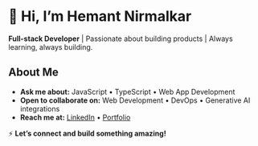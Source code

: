 # 👋 Hi, I’m Hemant Nirmalkar  

**Full-stack Developer** | Passionate about building products | Always learning, always building.  

## About Me  
- **Ask me about:** JavaScript • TypeScript • Web App Development  
- **Open to collaborate on:** Web Development • DevOps • Generative AI integrations  
- **Reach me at:** [LinkedIn](https://www.linkedin.com/in/nirmalkar/) • [Portfolio](https://www.nirmalkar.com/contact)  

⚡ **Let’s connect and build something amazing!**



<!--
**nirmalkar/nirmalkar** is a ✨ _special_ ✨ repository because its `README.md` (this file) appears on your GitHub profile.

Here are some ideas to get you started:

- 🔭 I’m currently working on ...
- 🌱 I’m currently learning ...
- 👯 I’m looking to collaborate on ...
- 🤔 I’m looking for help with ...
- 💬 Ask me about ...
- 📫 How to reach me: ...
- 😄 Pronouns: ...
- ⚡ Fun fact: ...
-->
